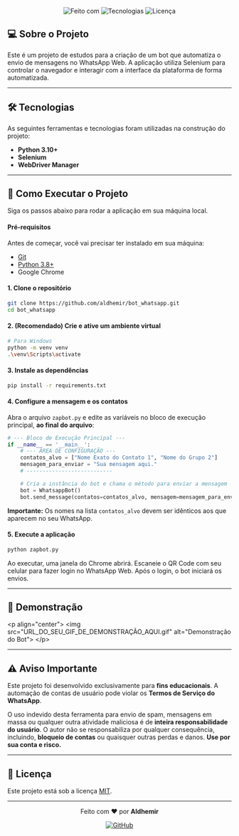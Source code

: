 

<p align="center">
<img alt="Feito com" src="https://img.shields.io/badge/Feito%20com-Python-blue?style=for-the-badge&logo=python">
<img alt="Tecnologias" src="https://img.shields.io/badge/Tecnologias-Selenium%20%7C%20WebDriver-green?style=for-the-badge">
<img alt="Licença" src="https://img.shields.io/badge/Licença-MIT-red?style=for-the-badge">
</p>


## 💻 Sobre o Projeto

Este é um projeto de estudos para a criação de um bot que automatiza o envio de mensagens no WhatsApp Web. A aplicação utiliza Selenium para controlar o navegador e interagir com a interface da plataforma de forma automatizada.

-----

## 🛠️ Tecnologias

As seguintes ferramentas e tecnologias foram utilizadas na construção do projeto:

  * **Python 3.10+**
  * **Selenium**
  * **WebDriver Manager**

-----

## 🚀 Como Executar o Projeto

Siga os passos abaixo para rodar a aplicação em sua máquina local.

#### **Pré-requisitos**

Antes de começar, você vai precisar ter instalado em sua máquina:

  * [Git](https://git-scm.com)
  * [Python 3.8+](https://www.python.org/downloads/)
  * Google Chrome

#### **1. Clone o repositório**

```bash
git clone https://github.com/aldhemir/bot_whatsapp.git
cd bot_whatsapp
```

#### **2. (Recomendado) Crie e ative um ambiente virtual**

```bash
# Para Windows
python -m venv venv
.\venv\Scripts\activate
```

#### **3. Instale as dependências**

```bash
pip install -r requirements.txt
```

#### **4. Configure a mensagem e os contatos**

Abra o arquivo `zapbot.py` e edite as variáveis no bloco de execução principal, **ao final do arquivo**:

```python
# --- Bloco de Execução Principal ---
if __name__ == '__main__':
    # --- ÁREA DE CONFIGURAÇÃO ---
    contatos_alvo = ["Nome Exato do Contato 1", "Nome do Grupo 2"]
    mensagem_para_enviar = "Sua mensagem aqui."
    # ---------------------------

    # Cria a instância do bot e chama o método para enviar a mensagem
    bot = WhatsappBot()
    bot.send_message(contatos=contatos_alvo, mensagem=mensagem_para_enviar)
```

**Importante:** Os nomes na lista `contatos_alvo` devem ser idênticos aos que aparecem no seu WhatsApp.

#### **5. Execute a aplicação**

```bash
python zapbot.py
```

Ao executar, uma janela do Chrome abrirá. Escaneie o QR Code com seu celular para fazer login no WhatsApp Web. Após o login, o bot iniciará os envios.

-----

## 📸 Demonstração

\<p align="center"\>
\<img src="URL\_DO\_SEU\_GIF\_DE\_DEMONSTRAÇÃO\_AQUI.gif" alt="Demonstração do Bot"\>
\</p\>

-----

## ⚠️ Aviso Importante

Este projeto foi desenvolvido exclusivamente para **fins educacionais**. A automação de contas de usuário pode violar os **Termos de Serviço do WhatsApp**.

O uso indevido desta ferramenta para envio de spam, mensagens em massa ou qualquer outra atividade maliciosa é de **inteira responsabilidade do usuário**. O autor não se responsabiliza por qualquer consequência, incluindo, **bloqueio de contas** ou quaisquer outras perdas e danos. **Use por sua conta e risco.**

-----

## 📝 Licença

Este projeto está sob a licença [MIT](https://www.google.com/search?q=LICENSE).

-----

<p align="center">
Feito com ❤️ por <strong>Aldhemir</strong>
</p>
<p align="center">
<a href="https://github.com/aldhemir">
<img src="https://img.shields.io/badge/GitHub-100000?style=for-the-badge&logo=github&logoColor=white" alt="GitHub"/>
</a>
</p>
